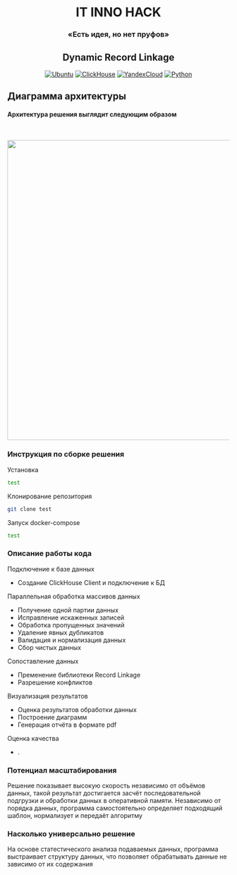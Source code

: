 <h1 align="center">IT INNO HACK</h1>
<h3 align="center">«Есть идея, но нет пруфов»</h3>
<h2 align="center">Dynamic Record Linkage</h2>

<div align="center">
  
  <a href="">![Ubuntu](https://img.shields.io/badge/Ubuntu-FF5733?style=for-the-badge&logo=ubuntu&logoColor=ffdd54)</a>
  <a href="">![ClickHouse](https://img.shields.io/badge/ClickHouse-FFFAFA?style=for-the-badge&logo=ClickHouse&logoColor=yellow)</a>
  <a href="">![YandexCloud](https://img.shields.io/badge/C++-EAEEFF?style=for-the-badge&logo=cplusplus&logoColor=1945FF)</a>
  <a href="">![Python](https://img.shields.io/badge/python-3670A0?style=for-the-badge&logo=python&logoColor=ffdd54)</a>
  
</div>


##     Диаграмма архитектуры
<h4>Архитектура решения выглядит следующим образом</h3><br>

<img src="https://github.com/user-attachments/assets/85ab7282-9261-4e4f-92ec-fb290cf8cca2" align="center" height="680" width="912"></img><br>

### Инструкция по сборке решения
Установка 
```bash
test
```
Клонирование репозитория
```bash
git clone test
```
Запуск docker-compose
```bash
test
```

### Описание работы кода
Подключение к базе данных
 - Создание ClickHouse Client и подключение к БД
   
Параллельная обработка массивов данных
 - Получение одной партии данных
 - Исправление искаженных записей
 - Обработка пропущенных значений
 - Удаление явных дубликатов
 - Валидация и нормализация данных
 - Сбор чистых данных

Сопоставление данных
 - Пременение библиотеки Record Linkage
 - Разрешение конфликтов
 
Визуализация результатов
 - Оценка результатов обработки данных
 - Построение диаграмм
 - Генерация отчёта в формате pdf
   
Оценка качества
 - .





### Потенциал масштабирования
Решение показывает высокую скорость независимо от объёмов данных, такой результат достигается засчёт последовательной подгрузки и обработки данных в оперативной памяти.
Независимо от порядка данных, программа самостоятельно определяет подходящий шаблон, нормализует и передаёт алгоритму 

### Насколько универсально решение
На основе статестического анализа подаваемых данных, программа выстраивает структуру данных, что позволяет обрабатывать данные не зависимо от их содержания 
